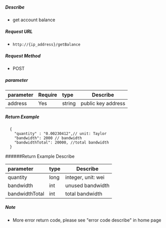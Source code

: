 
##### Describe

- get account balance

##### Request URL
- ` http://{ip_address}/getBalance `

##### Request Method
- POST

##### parameter

|parameter|Require|type|Describe|
|:----    |:---|:----- |-----   |
|address |Yes  |string  |public key address|

##### Return Example

```
  {
    "quantity" : "0.00230412",// unit: Taylor
	"bandwidth": 2000 // bandwidth
	"bandwidthTotal": 20000, //total bandwidth
  }
```

######Return Example Describe 

|parameter|type|Describe|
|:-----  |:-----|-----                           |
|quantity |long   |integer, unit: wei  |
|bandwidth |int  |unused bandwidth|
|bandwidthTotal |int  |total bandwidth|

##### Note 

- More error return code, please see "error code describe" in home page